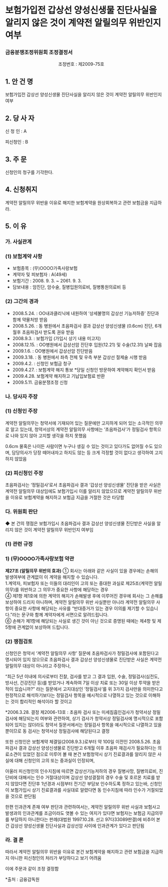 # 보험가입전 갑상선 양성신생물 진단사실을 알리지 않은 것이 계약전 알릴의무 위반인지 여부

### 금융분쟁조정위원회 조정결정서

&nbsp;&nbsp;&nbsp;&nbsp;&nbsp;&nbsp;&nbsp;&nbsp;&nbsp;&nbsp; &nbsp;&nbsp;&nbsp;&nbsp;&nbsp;&nbsp;&nbsp;&nbsp;&nbsp;&nbsp; &nbsp;&nbsp;&nbsp;&nbsp;&nbsp;&nbsp;&nbsp;&nbsp;&nbsp;&nbsp; &nbsp;&nbsp;&nbsp;&nbsp;&nbsp;&nbsp;&nbsp;&nbsp;&nbsp;&nbsp;조정번호 : 제2009-75호

## 1. 안 건 명
보험가입전 갑상선 양성신생물 진단사실을 알리지 않은 것이 계약전 알릴의무 위반인지 여부

## 2. 당 사 자 
신 청 인  :  A 

피신청인  :  B
 
## 3. 주    문
신청인의 청구를 기각한다.

## 4. 신청취지 
계약전 알릴의무 위반을 이유로 해지한 보험계약을 원상회복하고 관련 보험금을 지급하라.

## 5. 이   유 
### 가. 사실관계 
### (1) 보험계약 사항 
- 보험종목 : (무)OOOO가족사랑보험
- 계약자 및 피보험자 : A(49세)
- 보험기간 : 2008. 9. 3. ~ 2061. 9. 3.
- 담보내용 : 암진단, 암수술, 질병입원의료비, 질병통원의료비 등

### (2) 그간의 경과
- 2008.5.24.   :   OO내과클리닉에 내원하여 ‘상세불명의 갑상선 기능저하증’ 진단과 함께 약물처방 받음 
- 2008.5.26.   :  동 병원에서 초음파검사 결과 갑상선 양성신생물 (0.6cm) 진단, 6개월후 초음파검사 받도록 권유 받음
- 2008.9.3.   :   보험가입 (가입시 상기 내용 미고지)
- 2008.12.15.  :   OO병원에서 갑상선암 진단후 입원(12.21) 및 수술(12.31) 날짜 잡음
- 2009.1.6. :  OO병원에서 갑상선암 진단받음 
- 2009.3.18.  : 동 병원에서 좌측 전체 및 우측 부분 갑상선 절제술 시행 받음
- 2009.4.2. : 신청인 보험금 청구
- 2009.4.27.  : 보험계약 해지 통보
  *당일 신청인 방문하여 계약해지 확인서 받음
- 2009.4.28.  보험계약 해지하고 기납입보험료 반환
- 2009.5.11.  금융분쟁조정 신청 

### 나. 당사자 주장 

### (1) 신청인 주장 
계약전 알릴의무는 청약서에 기재되어 있는 질문에만 고지하게 되어 있는 소극적인 의무로 알고 있는데, 청약서상의 계약전 알릴의무 사항에는 ‘초음파검사’가 정밀검사 항목으로 나와 있지 않아 고지할 생각을 하지 못했음

0.6cm 물혹은 나이든 사람이면 누구나 생길 수 있는 것이고 있다가도 없어질 수도 있으며, 담당의사가 당장 떼어내자고 하지도 않는 등 크게 걱정할 것이 없다고 생각하여 고지하지 않았음

### (2) 피신청인 주장
초음파검사는 ‘정밀검사’로서 초음파검사 결과 ‘갑상선 양성신생물’ 진단을 받은 사실은 계약전 알릴의무 대상임에도 보험가입시 이를 알리지 않았으므로 계약전 알릴의무 위반을 이유로 보험계약을 해지하고 보험금 지급을 거절한 것은 타당함


### 다. 위원회 판단

◆ 본 건의 쟁점은 보험가입시 초음파검사 결과 갑상선 양성신생물 진단받은 사실을 알리지 않은 것이 계약전 알릴의무 위반인지 여부임

### (1) 관련 규정

### 1) (무)OOOO가족사랑보험 약관

  **제27조 (알릴의무 위반의 효과)** ① 회사는 아래와 같은 사실이 있을 경우에는 손해의 발생여부에 관계없이 이 계약을 해지할 수 있습니다.<br>
  1.계약자, 피보험자 또는 이들의 대리인이 고의 또는 중대한 과실로 제25조(계약전 알릴의무)를 위반하고 그 의무가 중요한 사항에 해당하는 경우<br>
  ④ 제1항 제1호에 의한 계약의 해지가 손해발생 후에 이루어진 경우에 회사는 그 손해를 보상하여 드리지 아니하며, 계약전 알릴의무 위반 사실뿐만 아니라 계약전 알릴의무 사항이 중요한 사항에 해당되는 사유를 “반대증거가 있는 경우 이의를 제기할 수 있습니다.”라는 문구와 함께 계약자에게 서면으로 알려드립니다.<br>
  ⑥ 손해가 제1항에 해당되는 사실로 생긴 것이 아닌 것으로 증명된 때에는 제4항 및 제5항에 관계없이 보상하여 드립니다.


### (2) 쟁점검토  

신청인은 청약서 ‘계약전 알릴의무 사항’ 질문에 초음파검사가 정밀검사에 포함된다고 명시되어 있지 않으므로 초음파검사 결과 갑상선 양성신생물로 진단받은 사실은 계약전 알릴의무 대상이 아니라고 주장하나, 

“최근 5년 이내에 의사로부터 진찰, 검사를 받고 그 결과 입원, 수술, 정밀검사(심전도, 방사선, 건강진단 등)를 받았거나 계속하여 7일 이상 치료 또는 30일 이상 투약을 받은 적이 있습니까?” 라는 질문에서 고지대상인 ‘정밀검사’를 위 3가지 검사만을 의미한다고 한정적으로 해석하기보다는 정밀검사 항목을 예시적으로 나열하고 있는 것으로 이해하는 것이 합리적인 해석이라 할 것이고

*2006.3.28. 결정 제2006-13호 : 초음파 검사 또는 미세침흡인검사가 청약서상 정밀검사에 해당되는지 여부와 관련하여, 상기 검사가 청약서상 정밀검사에 명시적으로 포함되어 있지는 않더라도 청약서 질문서에서는 정밀검사 항목을 예시적으로 나열하고 있을 뿐이므로 동 검사는 청약서상 정밀검사에 해당된다고 결정

또한 신청인은 보험계약 체결일(2008.9.3.)로부터 약 100일 이전인 2008.5.26. 초음파검사 결과 갑상선 양성신생물로 진단받고 6개월 이후 초음파 재검사가 필요하다는 의료소견이 있었던 점으로 미루어 볼 때 본건 보험청약시 상기 진료결과를 알리지 않은 사실에 대해 신청인의 고의 또는 중과실이 인정되며, 

아울러 피신청인의 인수지침에 따르면 갑상선기능저하의 경우 질병사망, 질병의료비, 진단비에 대해서는 인수 거절대상이며 갑상선 양성결절의 경우 수술 및 호르몬 치료를 받지 않았다면 진단후 1년경과 시점부터 전기간 부담보 인수하도록 정하고 있는바, 신청인이 보험가입시 상기 진료결과를 사실대로 알렸다면 동 인수지침에 따라 인수가 거절되었을 것으로 판단됨

한편 인과관계 존재 여부 판단과 관련하여서는, 계약전 알릴의무 위반 사실과 보험사고 발생과의 인과관계를 조금이라도 엿볼 수 있는 여지가 있다면 보험자는 보험금 지급의무를 부담하지 아니한다는 판례(대법원 1997.10.28. 선고 97다33089판결)에 비추어 본건 갑상선 양성신생물 진단사실과 갑상선암 사이에 인과관계가 있다고 판단됨

### 라. 결 론

따라서 계약전 알릴의무 위반을 이유로 본건 보험계약을 해지하고 관련 보험금을 지급하지 아니한 피신청인의 처리가 부당하다고 보기 어려움

이에 주문과 같이 조정 결정함  

*출처 : 금융감독원